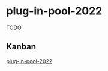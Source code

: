 # plug-in-pool-2022

TODO

## Kanban

[plug-in-pool-2022](https://github.com/btssn-lasalle-84/plug-in-pool-2022/projects/1)
